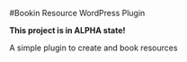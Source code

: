 #Bookin Resource WordPress Plugin

**This project is in ALPHA state!**

A simple plugin to create and book resources
